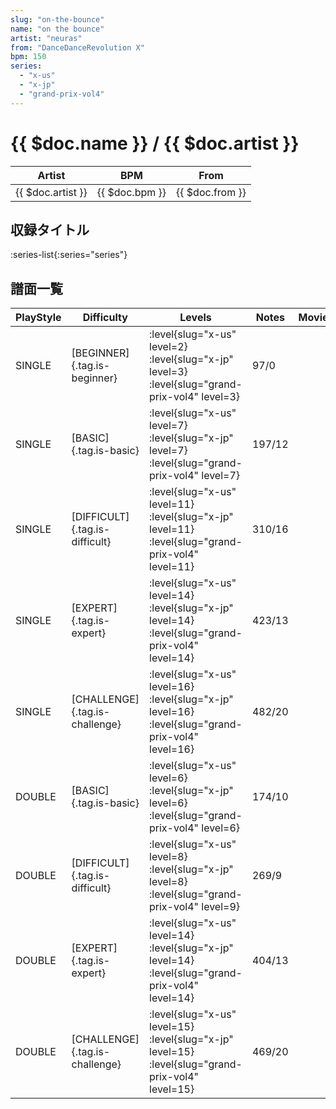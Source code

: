 ```yaml
---
slug: "on-the-bounce"
name: "on the bounce"
artist: "neuras"
from: "DanceDanceRevolution X"
bpm: 150
series:
  - "x-us"
  - "x-jp"
  - "grand-prix-vol4"
---
```


# {{ $doc.name }} / {{ $doc.artist }}

|Artist|BPM|From|
|------|---|----|
|{{ $doc.artist }}|{{ $doc.bpm }}|{{ $doc.from }}|

## 収録タイトル

:series-list{:series="series"}

## 譜面一覧

|PlayStyle|Difficulty|Levels|Notes|Movie|
|---------|----------|------|-----|-----|
|SINGLE|[BEGINNER]{.tag.is-beginner}|<div class="field is-grouped is-grouped-multiline"> :level{slug="x-us" level=2} :level{slug="x-jp" level=3} :level{slug="grand-prix-vol4" level=3}</div>|97/0||
|SINGLE|[BASIC]{.tag.is-basic}|<div class="field is-grouped is-grouped-multiline"> :level{slug="x-us" level=7} :level{slug="x-jp" level=7} :level{slug="grand-prix-vol4" level=7}</div>|197/12||
|SINGLE|[DIFFICULT]{.tag.is-difficult}|<div class="field is-grouped is-grouped-multiline"> :level{slug="x-us" level=11} :level{slug="x-jp" level=11} :level{slug="grand-prix-vol4" level=11}</div>|310/16||
|SINGLE|[EXPERT]{.tag.is-expert}|<div class="field is-grouped is-grouped-multiline"> :level{slug="x-us" level=14} :level{slug="x-jp" level=14} :level{slug="grand-prix-vol4" level=14}</div>|423/13||
|SINGLE|[CHALLENGE]{.tag.is-challenge}|<div class="field is-grouped is-grouped-multiline"> :level{slug="x-us" level=16} :level{slug="x-jp" level=16} :level{slug="grand-prix-vol4" level=16}</div>|482/20||
|DOUBLE|[BASIC]{.tag.is-basic}|<div class="field is-grouped is-grouped-multiline"> :level{slug="x-us" level=6} :level{slug="x-jp" level=6} :level{slug="grand-prix-vol4" level=6}</div>|174/10||
|DOUBLE|[DIFFICULT]{.tag.is-difficult}|<div class="field is-grouped is-grouped-multiline"> :level{slug="x-us" level=8} :level{slug="x-jp" level=8} :level{slug="grand-prix-vol4" level=9}</div>|269/9||
|DOUBLE|[EXPERT]{.tag.is-expert}|<div class="field is-grouped is-grouped-multiline"> :level{slug="x-us" level=14} :level{slug="x-jp" level=14} :level{slug="grand-prix-vol4" level=14}</div>|404/13||
|DOUBLE|[CHALLENGE]{.tag.is-challenge}|<div class="field is-grouped is-grouped-multiline"> :level{slug="x-us" level=15} :level{slug="x-jp" level=15} :level{slug="grand-prix-vol4" level=15}</div>|469/20||
